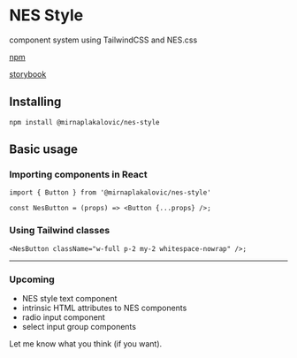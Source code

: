 # NES Style

component system using TailwindCSS and NES.css

[npm](https://www.npmjs.com/package/@mirnaplakalovic/nes-style)

[storybook](https://www.nes.style)

## Installing

`npm install @mirnaplakalovic/nes-style`


## Basic usage

### Importing components in React

```
import { Button } from '@mirnaplakalovic/nes-style'

const NesButton = (props) => <Button {...props} />;
```

### Using Tailwind classes

```
<NesButton className="w-full p-2 my-2 whitespace-nowrap" />;
```

----------------------

### Upcoming
* NES style text component
* intrinsic HTML attributes to NES components
* radio input component
* select input group components

Let me know what you think (if you want).
